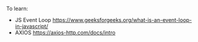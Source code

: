 To learn:
- JS Event Loop https://www.geeksforgeeks.org/what-is-an-event-loop-in-javascript/
- AXIOS https://axios-http.com/docs/intro